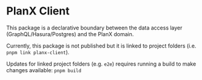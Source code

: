 # PlanX Client

This package is a declarative boundary between the data access layer (GraphQL/Hasura/Postgres) and the PlanX domain.

Currently, this package is not published but it is linked to project folders (i.e. `pnpm link planx-client`).

Updates for linked project folders (e.g. `e2e`) requires running a build to make changes available: `pnpm build`
